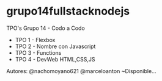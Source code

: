 # grupo14fullstacknodejs

TPO's Grupo 14 - Codo a Codo

- TPO 1 - Flexbox
- TPO 2 - Nombre con Javascript
- TPO 3 - Functions
- TPO 4 - DevWeb HTML,CSS,JS

Autores: @nachomoyano621
@marceloanton
~Disponible...
